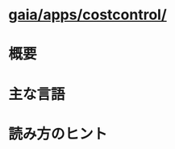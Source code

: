 # [gaia/apps/costcontrol/](http://mxr.mozilla.org/gaia/source/apps/costcontrol/)

# 概要

# 主な言語

# 読み方のヒント
